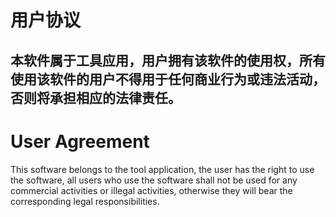 # 用户协议
本软件属于工具应用，用户拥有该软件的使用权，所有使用该软件的用户不得用于任何商业行为或违法活动，否则将承担相应的法律责任。
----
# User Agreement
This software belongs to the tool application, the user has the right to use the software, all users who use the software shall not be used for any commercial activities or illegal activities, otherwise they will bear the corresponding legal responsibilities.
